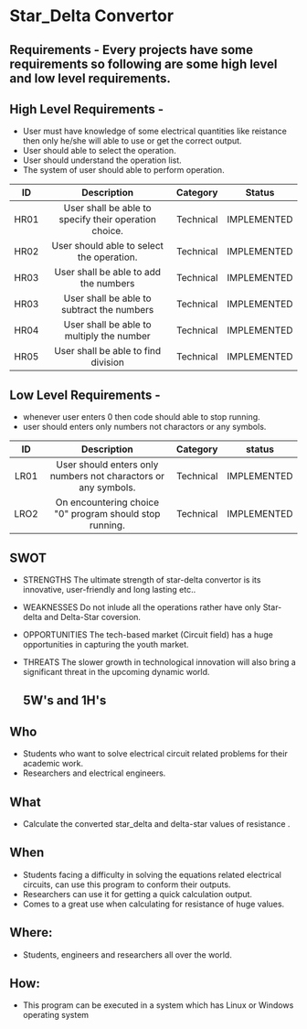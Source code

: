 # Star_Delta Convertor 



## Requirements - Every projects have some requirements so following are some high level and low level requirements.

## High Level Requirements -
* User must have knowledge of some electrical quantities like reistance then only he/she will able to use or get the correct output.
* User should able to select the operation.
* User should understand the operation list.
* The system of user should able to perform operation.

|ID	 | Description                                            |	Category  |	Status      |
|:--:|:------------------------------------------------------:|:---------:|:-----------:|
|HR01|	User shall be able to specify their operation choice.  | Technical |	IMPLEMENTED |
|HR02| User should able to select the operation.              | Technical | IMPLEMENTED |
|HR03|	User shall be able to add the numbers	                 | Technical |	IMPLEMENTED |
|HR03|	User shall be able to subtract the numbers             | Technical |	IMPLEMENTED |
|HR04|	User shall be able to multiply the number              | Technical |	IMPLEMENTED |
|HR05|	User shall be able to find division                    | Technical |	IMPLEMENTED |






## Low Level Requirements -
* whenever user enters 0 then code should able to stop running.
* user should enters only numbers not charactors or any symbols.

| ID |    Description                                                                                                                      |Category  | status
|:--:|:-----------------------------------------------------------------------------------------------------------------------------------:|:--------:|:-----------:|
|LR01|     User should enters only numbers not charactors or any symbols.                                                                  |Technical |IMPLEMENTED
|LRO2|     On encountering choice "0" program should stop running.                                                                         |Technical |IMPLEMENTED                                                                            
## SWOT
* STRENGTHS
  The ultimate strength of star-delta convertor is its innovative, user-friendly and long lasting etc..
* WEAKNESSES
  Do not inlude all the operations rather have only Star-delta and Delta-Star coversion.
* OPPORTUNITIES
  The tech-based market (Circuit field) has a huge opportunities in capturing the youth market.
* THREATS
  The slower growth in technological innovation will also bring a significant threat in the upcoming dynamic world.
  
  ## 5W's and 1H's
 ## Who
  * Students who want to solve electrical circuit related problems for their academic work.
  * Researchers and electrical engineers.
## What
  * Calculate the converted star_delta and delta-star values of resistance .
## When
  * Students facing a difficulty in solving the equations related electrical circuits, can use this program to conform their outputs.
  * Researchers can use it for getting a quick calculation output.
  * Comes to a great use when calculating for resistance of huge values.
## Where:
 * Students, engineers and researchers all over the world.
## How:
 * This program can be executed in a system which has Linux or Windows operating system

